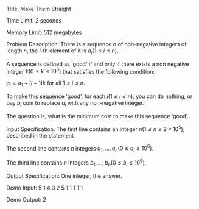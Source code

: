 Title: Make Them Straight

Time Limit: 2 seconds

Memory Limit: 512 megabytes

Problem Description:
There is a sequence $a$ of non-negative integers of length $n$, the $i$-th element of it is $a_i(1\leq i\leq n)$.

A sequence is defined as 'good' if and only if there exists a non negative integer $k(0\leq k\leq 10^6)$ that satisfies the following condition:

$a_{i}=a_{1}+(i-1)k$ for all $1\leq i\leq n$.

To make this sequence 'good', for each $i(1\leq i\leq n)$, you can do nothing, or pay $b_i$ coin to replace $a_i$ with any non-negative integer.

The question is, what is the minimum cost to make this sequence 'good'.

Input Specification:
The first line contains an integer $n(1\leq n\leq 2\times 10^5)$, described in the statement.

The second line contains $n$ integers $a_1,...,a_n(0\leq a_i\leq 10^6)$.

The third line contains $n$ integers $b_1,...,b_n(0\leq b_i\leq 10^6)$.

Output Specification:
One integer, the answer.

Demo Input:
5
1 4 3 2 5
1 1 1 1 1

Demo Output:
2

